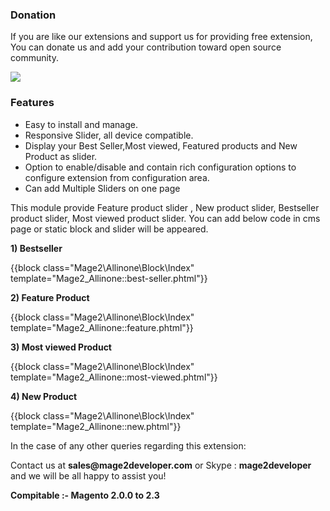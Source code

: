 <h3><b>Donation</b></h3>
<p> If you are like our extensions and support us for providing free extension, You can donate us and add your contribution toward open source community.</p>
<a href="https://www.paypal.com/cgi-bin/webscr?cmd=_s-xclick&hosted_button_id=JPGPC8G38FWTJ&source=url" target="_blank">
	<img src="https://camo.githubusercontent.com/f896f7d176663a1559376bb56aac4bdbbbe85ed1/68747470733a2f2f7777772e70617970616c6f626a656374732e636f6d2f656e5f55532f692f62746e2f62746e5f646f6e61746543435f4c472e676966">
</a>

<h3><b>Features</b></h3>
<ul>
<li>Easy to install and manage.</li>
<li>Responsive Slider, all device compatible.</li>
<li>Display your Best Seller,Most viewed, Featured products and New Product as slider.</li>
<li>Option to enable/disable and contain rich configuration options to configure extension from configuration area.</li>
<li>Can add Multiple Sliders on one page</li>
</ul>
<p>This module provide Feature product slider , New product slider, Bestseller product slider, Most viewed product slider. You can add below code in cms page or static block and slider will be appeared.</p>
<p><b>1) Bestseller </b></p>
<p>{{block class="Mage2\Allinone\Block\Index" template="Mage2_Allinone::best-seller.phtml"}}</p>
<p><b> 2) Feature Product </b></p>
<p>{{block class="Mage2\Allinone\Block\Index" template="Mage2_Allinone::feature.phtml"}}</p>
<p><b> 3) Most viewed Product </b></p>
<p>{{block class="Mage2\Allinone\Block\Index" template="Mage2_Allinone::most-viewed.phtml"}}</p>
<p><b> 4) New Product </b></p>
<p>{{block class="Mage2\Allinone\Block\Index" template="Mage2_Allinone::new.phtml"}}</p>
<p></p>
<p>In the case of any other queries regarding this extension:</p>
<p>Contact us at <b>sales@mage2developer.com</b> or Skype : <b>mage2developer</b> and we will be all happy to assist you!</p>

<p><b>Compitable :- </b> <b>Magento 2.0.0 to 2.3 </b></p>

